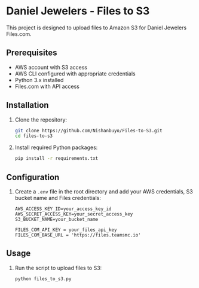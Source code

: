 # Daniel Jewelers - Files to S3

This project is designed to upload files to Amazon S3 for Daniel Jewelers Files.com.

## Prerequisites

- AWS account with S3 access
- AWS CLI configured with appropriate credentials
- Python 3.x installed
- Files.com with API access

## Installation

1. Clone the repository:
    ```sh
    git clone https://github.com/Nishanbuyo/Files-to-S3.git
    cd files-to-s3
    ```

2. Install required Python packages:
    ```sh
    pip install -r requirements.txt
    ```

## Configuration

1. Create a `.env` file in the root directory and add your AWS credentials, S3 bucket name and Files credentials:
    ```env
    AWS_ACCESS_KEY_ID=your_access_key_id
    AWS_SECRET_ACCESS_KEY=your_secret_access_key
    S3_BUCKET_NAME=your_bucket_name

    FILES_COM_API_KEY = your_files_api_key
    FILES_COM_BASE_URL = 'https://files.teamsmc.io'
    ```

## Usage

1. Run the script to upload files to S3:
    ```sh
    python files_to_s3.py
    ```

